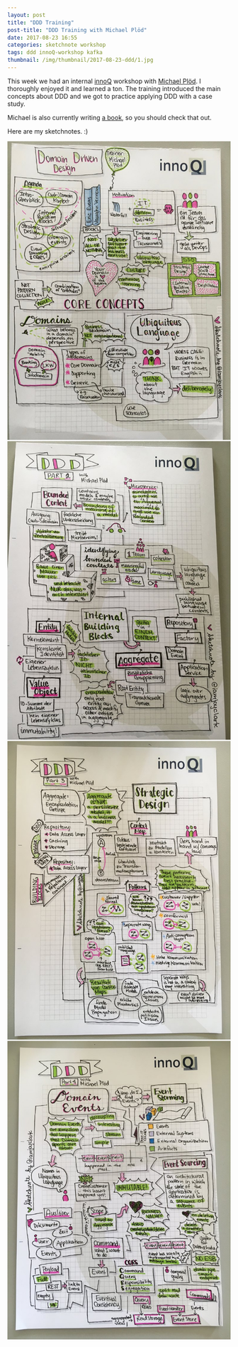 ```yaml
---
layout: post
title: "DDD Training"
post-title: "DDD Training with Michael Plöd"
date: 2017-08-23 16:55
categories: sketchnote workshop
tags: ddd innoQ-workshop kafka
thumbnail: /img/thumbnail/2017-08-23-ddd/1.jpg
---
```


This week we had an internal [innoQ](https://innoq.com) workshop with [Michael Plöd](https://twitter.com/bitboss). I thoroughly enjoyed it and learned a ton.
The training introduced the main concepts about DDD and we got to practice applying DDD with a case study.

Michael is also currently writing [a book](https://leanpub.com/ddd-by-example), so you should check that out.

Here are my sketchnotes. :)

![DDD Training](/img/2017-08-23-ddd/1.jpg "DDD Training")
![DDD Training](/img/2017-08-23-ddd/2.jpg "DDD Training")
![DDD Training](/img/2017-08-23-ddd/3.jpg "DDD Training")
![DDD Training](/img/2017-08-23-ddd/4.jpg "DDD Training")
